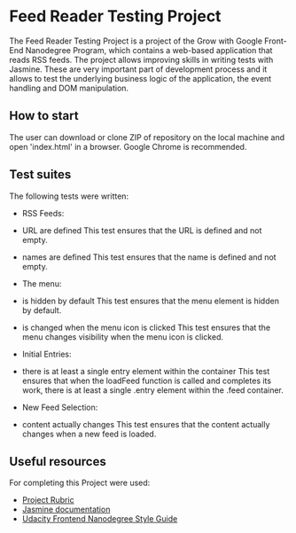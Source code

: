 # Feed Reader Testing Project

The Feed Reader Testing Project is a project of the Grow with Google Front-End Nanodegree Program, which contains a web-based application that reads RSS feeds. The project allows improving skills in writing tests with Jasmine. These are very important part of development process and it allows to test the underlying business logic of the application, the event handling and DOM manipulation.


## How to start

The user can download or clone ZIP of repository on the local machine and open 'index.html' in a browser. Google Chrome is recommended.


## Test suites

 The following tests were written:

* RSS Feeds:
 * URL are defined
 This test ensures that the URL is defined and not empty.
 * names are defined
 This test ensures that the name is defined and not empty.

* The menu:
 * is hidden by default
 This test ensures that the menu element is hidden by default.
 * is changed when the menu icon is clicked
 This test ensures that the menu changes visibility when the menu icon is clicked.

* Initial Entries:
 * there is at least a single entry element within the container
 This test ensures that when the loadFeed function is called and completes its work, there is at least a single .entry element within the .feed container.

* New Feed Selection:
 * content actually changes
 This test ensures that the content actually changes when a new feed is loaded.


## Useful resources

For completing this Project were used:

* [Project Rubric](https://review.udacity.com/#!/projects/3442558598/rubric)
* [Jasmine documentation](http://jasmine.github.io)
* [Udacity Frontend Nanodegree Style Guide](http://udacity.github.io/frontend-nanodegree-styleguide/javascript.html)

